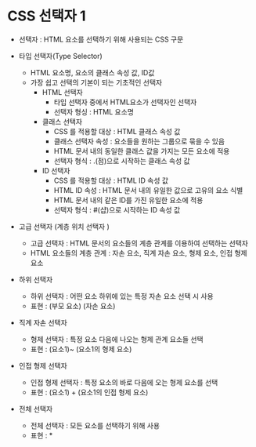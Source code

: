 # CSS 선택자 1

- 선택자 : HTML 요소를 선택하기 위해 사용되는 CSS 구문
- 타입 선택자(Type Selector)
  - HTML 요소명, 요소의 클래스 속성 값, ID값
  - 가장 쉽고 선택의 기본이 되는 기초적인 선택자
    - HTML 선택자
      - 타입 선택자 중에서 HTML요소가 선택자인 선택자
      - 선택자 형싱 : HTML 요소명
    - 클래스 선택자
      - CSS 를 적용할 대상 : HTML 클래스 속성 값
      - 클래스 선택자 속성 : 요소들을 원하는 그룹으로 묶을 수 있음
      - HTML 문서 내의 동일한 클래스 값을 가지는 모든 요소에 적용
      - 선택자 형식 : .(점)으로 시작하는 클래스 속성 값
    - ID 선택자
      - CSS 를 적용할 대상 : HTML ID 속성 값
      - HTML ID 속성 : HTML 문서 내의 유일한 값으로 고유의 요소 식별
      - HTML 문서 내의 같은 ID를 가진 유일한 요소에 적용
      - 선택자 형식 : #(샵)으로 시작하는 ID 속성 값



- 고급 선택자 (계층 위치 선택자 )
  - 고급 선택자 : HTML 문서의 요소들의 계층 관계를 이용하여 선택하는 선택자
  - HTML 요소들의 계층 관계 : 자손 요소, 직계 자손 요소, 형제 요소, 인접 형제 요소
- 하위 선택자
  - 하위 선택자 : 어떤 요소 하위에 있는 특정 자손 요소 선택 시 사용
  - 표현 : (부모 요소) (자손 요소)
- 직계 자손 선택자
  - 형제 선택자 : 특정 요소 다음에 나오는 형제 관계 요소들 선택
  - 표현 : (요소1)~ (요소1의 형제 요소)
- 인접 형제 선택자
  - 인접 형제 선택자 : 특정 요소의 바로 다음에 오는 형제 요소를 선택
  - 표현 : (요소1) + (요소1의 인접 형제 요소)
- 전체 선택자
  - 전체 선택자 : 모든 요소를 선택하기 위해 사용
  - 표현 : *